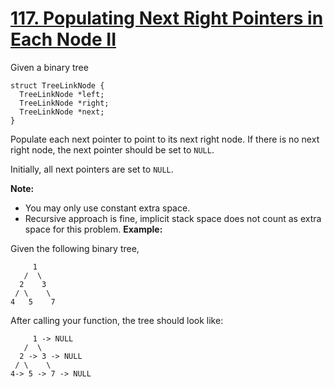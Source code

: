 # [117. Populating Next Right Pointers in Each Node II](https://leetcode.com/problems/populating-next-right-pointers-in-each-node-ii/description)
Given a binary tree
```
struct TreeLinkNode {
  TreeLinkNode *left;
  TreeLinkNode *right;
  TreeLinkNode *next;
}
```
Populate each next pointer to point to its next right node. If there is no next right node, the next pointer should be set to `NULL`.

Initially, all next pointers are set to `NULL`.

**Note:**

* You may only use constant extra space.
* Recursive approach is fine, implicit stack space does not count as extra space for this problem.
**Example:**

Given the following binary tree,
```
     1
   /  \
  2    3
 / \    \
4   5    7
```
After calling your function, the tree should look like:
```
     1 -> NULL
   /  \
  2 -> 3 -> NULL
 / \    \
4-> 5 -> 7 -> NULL
```